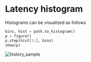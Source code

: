 # Latency histogram

Histograms can be visualized as follows

```python
bins, hist = path.to_histogram()
p = figure()
p.step(hist[1:], bins)
show(p)
```

![history_sample](../imgs/history_sample.png)
